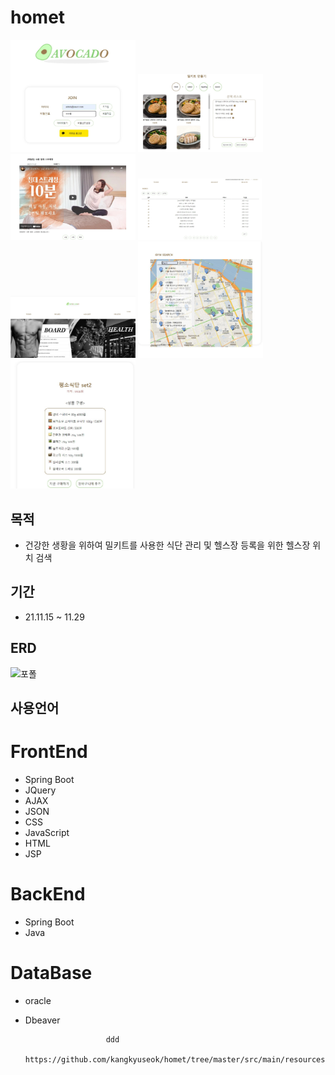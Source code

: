 # homet     
<a href="#"><img src="https://github.com/kangkyuseok/homet/blob/master/images/a1.jpg?raw=true" width="200px" alt="sample image"><a/>
 <a href="#"><img src="https://github.com/kangkyuseok/homet/blob/master/images/a2.jpg?raw=true" width="200px" alt="sample image"><a/>
   <a href="#"><img src="https://github.com/kangkyuseok/homet/blob/master/images/a3.jpg?raw=true" width="200px" alt="sample image"><a/>
     <a href="#"><img src="https://github.com/kangkyuseok/homet/blob/master/images/a4.jpg?raw=true" width="200px" alt="sample image"><a/>
           <a href="#"><img src="https://github.com/kangkyuseok/homet/blob/master/images/a5.jpg?raw=true" width="200px" alt="sample image"><a/>
                 <a href="#"><img src="https://github.com/kangkyuseok/homet/blob/master/images/a6.jpg?raw=true" width="200px" alt="sample image"><a/>
                       <a href="#"><img src="https://github.com/kangkyuseok/homet/blob/master/images/a7.jpg?raw=true" width="200px" alt="sample image"><a/>
## 목적
- 건강한 생황을 위하여 밀키트를 사용한 식단 관리 및 헬스장 등록을 위한 헬스장 위치 검색
## 기간
- 21.11.15 ~ 11.29
## ERD
![포폴](https://user-images.githubusercontent.com/90165033/145937030-2f717d2c-b2d2-47b5-b0ba-5f74858b38bd.jpg)



## **사용언어**
# FrontEnd
- Spring Boot
- JQuery
- AJAX
- JSON
- CSS
- JavaScript
- HTML
- JSP
# BackEnd
- Spring Boot
- Java
# DataBase
- oracle
- Dbeaver


                        ddd
                        https://github.com/kangkyuseok/homet/tree/master/src/main/resources/templates/kit
